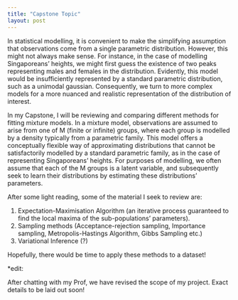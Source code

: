 ```yaml
---
title: "Capstone Topic"
layout: post
---
```


In statistical modelling, it is convenient to make the simplifying assumption that observations come from a single parametric distribution. However, this might not always make sense. For instance, in the case of modelling Singaporeans’ heights, we might first guess the existence of two peaks representing males and females in the distribution. Evidently, this model would be insufficiently represented by a standard parametric distribution, such as a unimodal gaussian. Consequently, we turn to more complex models for a more nuanced and realistic representation of the distribution of interest.

In my Capstone, I will be reviewing and comparing different methods for fitting mixture models. In a mixture model, observations are assumed to arise from one of M (finite or infinite) groups, where each group is modelled by a density typically from a parametric family. This model offers a conceptually flexible way of approximating distributions that cannot be satisfactorily modelled by a standard parametric family, as in the case of representing Singaporeans’ heights. For purposes of modelling, we often assume that each of the M groups is a latent variable, and subsequently seek to learn their distributions by estimating these distributions’ parameters. 

After some light reading, some of the material I seek to review are:
1. Expectation-Maximisation Algorithm (an iterative process guaranteed to find the local maxima of the sub-populations’ parameters).
2. Sampling methods (Acceptance-rejection sampling, Importance sampling, Metropolis-Hastings Algorithm, Gibbs Sampling etc.)
3. Variational Inference (?) 

Hopefully, there would be time to apply these methods to a dataset!  


*edit:

After chatting with my Prof, we have revised the scope of my project. Exact details to be laid out soon! 




